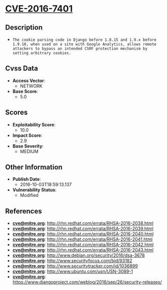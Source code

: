 
# [CVE-2016-7401](http://rhn.redhat.com/errata/RHSA-2016-2038.html)

## Description

- `The cookie parsing code in Django before 1.8.15 and 1.9.x before 1.9.10, when used on a site with Google Analytics, allows remote attackers to bypass an intended CSRF protection mechanism by setting arbitrary cookies.`

## Cvss Data

- **Access Vector**:
  - NETWORK
- **Base Score**:
  - 5.0

## Scores

- **Exploitability Score**:
  - 10.0
- **Impact Score**:
  - 2.9
- **Base Severity**:
  - MEDIUM

## Other Information

- **Publish Date**:
  - 2016-10-03T18:59:13.137
- **Vulnerability Status**:
  - Modified

## References

- **cve@mitre.org**: http://rhn.redhat.com/errata/RHSA-2016-2038.html
- **cve@mitre.org**: http://rhn.redhat.com/errata/RHSA-2016-2039.html
- **cve@mitre.org**: http://rhn.redhat.com/errata/RHSA-2016-2040.html
- **cve@mitre.org**: http://rhn.redhat.com/errata/RHSA-2016-2041.html
- **cve@mitre.org**: http://rhn.redhat.com/errata/RHSA-2016-2042.html
- **cve@mitre.org**: http://rhn.redhat.com/errata/RHSA-2016-2043.html
- **cve@mitre.org**: http://www.debian.org/security/2016/dsa-3678
- **cve@mitre.org**: http://www.securityfocus.com/bid/93182
- **cve@mitre.org**: http://www.securitytracker.com/id/1036899
- **cve@mitre.org**: http://www.ubuntu.com/usn/USN-3089-1
- **cve@mitre.org**: https://www.djangoproject.com/weblog/2016/sep/26/security-releases/
